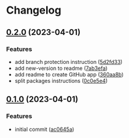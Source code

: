 # Changelog

## [0.2.0](https://github.com/erkenes/monorepo-test/compare/0.1.0...0.2.0) (2023-04-01)


### Features

* add branch protection instruction ([5d2fd33](https://github.com/erkenes/monorepo-test/commit/5d2fd330fd2ea66aba338b7ec4ce435782d3cdb9))
* add new-version to readme ([7ab3efa](https://github.com/erkenes/monorepo-test/commit/7ab3efa46e2ee9738d4bce066d41dabedae70a06))
* add readme to create GitHub app ([360aa8b](https://github.com/erkenes/monorepo-test/commit/360aa8b96f9a5f1a22e81eae868e57358e72c5e4))
* split packages instructions ([0c0e5e4](https://github.com/erkenes/monorepo-test/commit/0c0e5e4a51c98fd2391b92bd6638f9787bd68d4b))

## [0.1.0](https://github.com/erkenes/monorepo-test/compare/v0.0.1...0.1.0) (2023-04-01)


### Features

* initial commit ([ac0645a](https://github.com/erkenes/monorepo-test/commit/ac0645af13898321299715237a0b1d4b0b2c9093))

